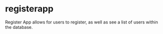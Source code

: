 # registerapp

Register App allows for users to register, as well as see a list of users within the database.
